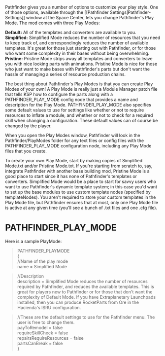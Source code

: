 Pathfinder gives you a number of options to customize your play style. One of those options, available through the [[Pathfinder Settings|Pathfinder-Settings]] window at the Space Center, lets you change Pathfinder's Play Mode. The mod comes with three Play Modes:  

**Default:** All of the templates and converters are available to you.  
**Simplified:** Simplified Mode reduces the number of resources that you need to keep track of, and correspondingly reduces the number of available templates. It's great for those just starting out with Pathfinder, or for those who want some complexity in their bases without being overwhelming.  
**Pristine:** Pristine Mode strips away all templates and converters to leave you with nice looking parts with animations. Pristine Mode is nice for those who just want to make bases with Pathfinder's parts but don't want the hassle of managing a series of resource production chains.  

The best thing about Pathfinder's Play Modes is that you can create Play Modes of your own! A Play Mode is really just a Module Manager patch file that tells KSP how to configure the parts along with a PATHFINDER_PLAY_MODE config node that provides a name and description for the Play Mode. PATHFINDER_PLAY_MODE also specifies some default values to use for settings like whether or not to require resources to inflate a module, and whether or not to check for a required skill when changing a configuration. These default values can of course be changed by the player.  

When you open the Play Modes window, Pathfinder will look in the Pathfinder/PlayModes folder for any text files or config files with the PATHFINDER_PLAY_MODE configuration node, including any Play Mode files that you create.  

To create your own Play Mode, start by making copies of Simplified Mode.txt and/or Pristine Mode.txt. If you're starting from scratch to, say, integrate Pathfinder with another base building mod, Pristine Mode is a good place to start since it has none of Pathfinder's templates or converters. Simplified Mode would be a place to start for savvy users who want to use Pathfinder's dynamic template system; in this case you'd want to set up the base modules to use custom template nodes (specified by templateNodes). You aren't required to store your custom templates in the Play Mode file, but Pathfinder ensures that at most, only one Play Mode file is active at any given time (you'll see a bunch of .txt files and one .cfg file).  

# PATHFINDER_PLAY_MODE  
Here is a sample PlayMode:  
> PATHFINDER_PLAYMODE  
> {  
> 	//Name of the play mode  
> 	name = Simplified Mode  

> 	//Description  
> 	description = Simplified Mode reduces the number of resources required by Pathfinder, and reduces the available templates. This is great for players new to Pathfinder or for those that don't want the complexity of Default Mode. If you have Extraplanetary Launchpads installed, then you can produce RocketParts from Ore in the Hacienda's ISRU configuration.  
  
> 	//These are the default settings to use for the Pathfinder menu. The user is free to change them.  
> 	payToRemodel = false  
> 	requireSkillCheck = false  
> 	repairsRequireResources = false  
> 	partsCanBreak = false  
> }